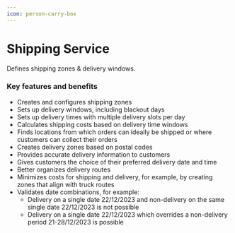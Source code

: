 ```yaml
---
icon: person-carry-box
---
```


# Shipping Service

Defines shipping zones & delivery windows.

### Key features and benefits

* Creates and configures shipping zones
* Sets up delivery windows, including blackout days
* Sets up delivery times with multiple delivery slots per day
* Calculates shipping costs based on delivery time windows
* Finds locations from which orders can ideally be shipped or where customers can collect their orders
* Creates delivery zones based on postal codes
* Provides accurate delivery information to customers
* Gives customers the choice of their preferred delivery date and time
* Better organizes delivery routes
* Minimizes costs for shipping and delivery, for example, by creating zones that align with truck routes
* Validates date combinations, for example:
    * Delivery on a single date 22/12/2023 and non-delivery on the same single date 22/12/2023 is not possible 
    * Delivery on a single date 22/12/2023 which overrides a non-delivery period 21-28/12/2023 is possible 